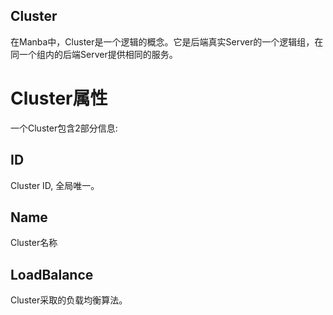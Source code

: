 Cluster
-------
在Manba中，Cluster是一个逻辑的概念。它是后端真实Server的一个逻辑组，在同一个组内的后端Server提供相同的服务。

# Cluster属性
一个Cluster包含2部分信息:
## ID
Cluster ID, 全局唯一。

## Name
Cluster名称

## LoadBalance
Cluster采取的负载均衡算法。
